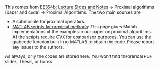 This comes from [EE364b: Lecture Slides and Notes][1] -> Proximal algorithms (paper and code) -> [Proximal Algorithms][2]. The two main sources are
- A submodule for proximal operators.
- [MATLAB scripts for proximal methods][3]: This page gives Matlab implementations of the examples in our paper on proximal algorithms. All the scripts require CVX for comparison purposes. You can use the grabcode function built in to MATLAB to obtain the code. Please report any issues to the authors.

As always, only the codes are stored here. You won't find theorerical PDF slides, Thesis, or books.

[1]: https://web.stanford.edu/class/ee364b/lectures.html
[2]: https://stanford.edu/~boyd/papers/prox_algs.html
[3]: https://stanford.edu/~boyd/papers/prox_algs/index.html
